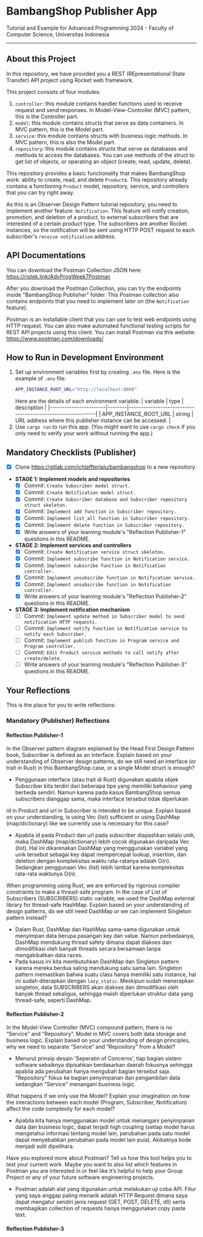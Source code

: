 # BambangShop Publisher App
Tutorial and Example for Advanced Programming 2024 - Faculty of Computer Science, Universitas Indonesia

---

## About this Project
In this repository, we have provided you a REST (REpresentational State Transfer) API project using Rocket web framework.

This project consists of four modules:
1.  `controller`: this module contains handler functions used to receive request and send responses.
    In Model-View-Controller (MVC) pattern, this is the Controller part.
2.  `model`: this module contains structs that serve as data containers.
    In MVC pattern, this is the Model part.
3.  `service`: this module contains structs with business logic methods.
    In MVC pattern, this is also the Model part.
4.  `repository`: this module contains structs that serve as databases and methods to access the databases.
    You can use methods of the struct to get list of objects, or operating an object (create, read, update, delete).

This repository provides a basic functionality that makes BambangShop work: ability to create, read, and delete `Product`s.
This repository already contains a functioning `Product` model, repository, service, and controllers that you can try right away.

As this is an Observer Design Pattern tutorial repository, you need to implement another feature: `Notification`.
This feature will notify creation, promotion, and deletion of a product, to external subscribers that are interested of a certain product type.
The subscribers are another Rocket instances, so the notification will be sent using HTTP POST request to each subscriber's `receive notification` address.

## API Documentations

You can download the Postman Collection JSON here: https://ristek.link/AdvProgWeek7Postman

After you download the Postman Collection, you can try the endpoints inside "BambangShop Publisher" folder.
This Postman collection also contains endpoints that you need to implement later on (the `Notification` feature).

Postman is an installable client that you can use to test web endpoints using HTTP request.
You can also make automated functional testing scripts for REST API projects using this client.
You can install Postman via this website: https://www.postman.com/downloads/

## How to Run in Development Environment
1.  Set up environment variables first by creating `.env` file.
    Here is the example of `.env` file:
    ```bash
    APP_INSTANCE_ROOT_URL="http://localhost:8000"
    ```
    Here are the details of each environment variable:
    | variable              | type   | description                                                |
    |-----------------------|--------|------------------------------------------------------------|
    | APP_INSTANCE_ROOT_URL | string | URL address where this publisher instance can be accessed. |
2.  Use `cargo run` to run this app.
    (You might want to use `cargo check` if you only need to verify your work without running the app.)

## Mandatory Checklists (Publisher)
-   [x] Clone https://gitlab.com/ichlaffterlalu/bambangshop to a new repository.
-   **STAGE 1: Implement models and repositories**
    -   [x] Commit: `Create Subscriber model struct.`
    -   [x] Commit: `Create Notification model struct.`
    -   [x] Commit: `Create Subscriber database and Subscriber repository struct skeleton.`
    -   [x] Commit: `Implement add function in Subscriber repository.`
    -   [x] Commit: `Implement list_all function in Subscriber repository.`
    -   [x] Commit: `Implement delete function in Subscriber repository.`
    -   [x] Write answers of your learning module's "Reflection Publisher-1" questions in this README.
-   **STAGE 2: Implement services and controllers**
    -   [x] Commit: `Create Notification service struct skeleton.`
    -   [X] Commit: `Implement subscribe function in Notification service.`
    -   [X] Commit: `Implement subscribe function in Notification controller.`
    -   [X] Commit: `Implement unsubscribe function in Notification service.`
    -   [X] Commit: `Implement unsubscribe function in Notification controller.`
    -   [X] Write answers of your learning module's "Reflection Publisher-2" questions in this README.
-   **STAGE 3: Implement notification mechanism**
    -   [ ] Commit: `Implement update method in Subscriber model to send notification HTTP requests.`
    -   [ ] Commit: `Implement notify function in Notification service to notify each Subscriber.`
    -   [ ] Commit: `Implement publish function in Program service and Program controller.`
    -   [ ] Commit: `Edit Product service methods to call notify after create/delete.`
    -   [ ] Write answers of your learning module's "Reflection Publisher-3" questions in this README.

## Your Reflections
This is the place for you to write reflections:

### Mandatory (Publisher) Reflections

#### Reflection Publisher-1

In the Observer pattern diagram explained by the Head First Design Pattern book, Subscriber is defined as an interface. Explain based on your understanding of Observer design patterns, do we still need an interface (or trait in Rust) in this BambangShop case, or a single Model struct is enough?
- Penggunaan interface (atau trait di Rust) digunakan apabila objek Subscriber kita terdiri dari beberapa tipe yang memiliki behaviour yang berbeda sendiri. Namun karena pada kasus BambangShop semua subscribers dianggap sama, maka interface tersebut tidak diperlukan

id in Product and url in Subscriber is intended to be unique. Explain based on your understanding, is using Vec (list) sufficient or using DashMap (map/dictionary) like we currently use is necessary for this case?
- Apabila id pada Product dan url pada subscriber diapastikan selalu unik, maka DashMap (map/dictionary) lebih cocok digunakan daripada Vec (list). Hal ini dikarenakan DashMap yang menggunakan variabel yang unik tersebut sebagai key dapat mempercepat lookup, insertion, dan deletion dengan kompleksitas waktu rata-ratanya adalah O(n). Sedangkan penggunaan Vec (list) lebih lambat karena kompleksitas rata-rata waktunya O(n).

When programming using Rust, we are enforced by rigorous compiler constraints to make a thread-safe program. In the case of List of Subscribers (SUBSCRIBERS) static variable, we used the DashMap external library for thread-safe HashMap. Explain based on your understanding of design patterns, do we still need DashMap or we can implement Singleton pattern instead?
- Dalam Rust, DashMap dan HashMap sama-sama digunakan untuk menyimpan data berupa pasangan key dan value. Namun perbedaanya, DashMap mendukung thread safety dimana dapat diakses dan dimodifikasi oleh banyak threads secara bersamaan tanpa mengakibatkan data races.
- Pada kasus ini kita membutuhkan DashMap dan Singleton pattern karena mereka berdua saling mendukung satu sama lain. Singleton pattern memastikan bahwa suatu class hanya memiliki satu instance, hal ini sudah diterapkan dengan `lazy_static`. Meskipun sudah menerapkan singleton, data SUBSCRIBERS akan diakses dan dimodifikasi oleh banyak thread sekaligus, sehingga maish diperlukan struktur data yang thread-safe, seperti DashMap.


#### Reflection Publisher-2

In the Model-View Controller (MVC) compound pattern, there is no “Service” and “Repository”. Model in MVC covers both data storage and business logic. Explain based on your understanding of design principles, why we need to separate “Service” and “Repository” from a Model?
- Menurut prinsip desain 'Seperatin of Concerns', tiap bagian sistem software sebaiknya dipisahkan berdasarkan daerah fokusnya sehingga apabila ada perubahan hanya mengubah bagian tersebut saja. "Repository" fokus ke bagian penyimpanan dan pengambilan data sedangkan "Service" menangani business logic.

What happens if we only use the Model? Explain your imagination on how the interactions between each model (Program, Subscriber, Notification) affect the code complexity for each model?
- Apabila kita hanya menggunakan model untuk menangani penyimpanan data dan business logic, dapat terjadi high coupling (setiap model harus mengetahui informasi tentang model lain, perubahan pada satu model dapat menyebabkan perubahan pada model lain pula). Akibatnya kode menjadi sulit dipelihara.

Have you explored more about Postman? Tell us how this tool helps you to test your current work. Maybe you want to also list which features in Postman you are interested in or feel like it’s helpful to help your Group Project or any of your future software engineering projects.
- Postman adalah alat yang digunakan untuk melakukan uji coba API. Fitur yang saya anggap paling menarik adalah HTTP Request dimana saya dapat mengatur sendiri jenis request (GET, POST, DELETE, dll) serta membagikan collection of requests hanya menggunakan copy paste text. 


#### Reflection Publisher-3
